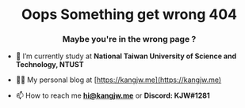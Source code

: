 <h1 align="center">Oops Something get wrong 404</h1>
<h3 align="center">Maybe you're in the wrong page ?</h3>

- 🌱 I’m currently study at **National Taiwan University of Science and Technology, NTUST**

- 👨‍💻 My personal blog at [https://kangjw.me](https://kangjw.me)

- 📫 How to reach me **hi@kangjw.me** or **Discord: KJW#1281**

